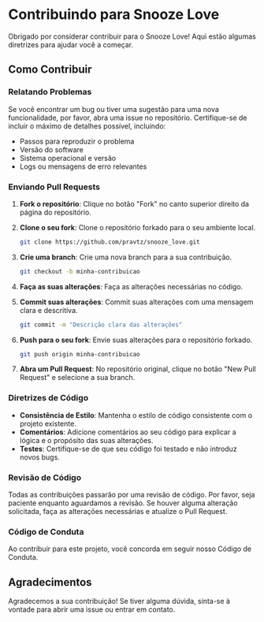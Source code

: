 # Contribuindo para Snooze Love

Obrigado por considerar contribuir para o Snooze Love! Aqui estão algumas diretrizes para ajudar você a começar.

## Como Contribuir

### Relatando Problemas

Se você encontrar um bug ou tiver uma sugestão para uma nova funcionalidade, por favor, abra uma issue no repositório. Certifique-se de incluir o máximo de detalhes possível, incluindo:

- Passos para reproduzir o problema
- Versão do software
- Sistema operacional e versão
- Logs ou mensagens de erro relevantes

### Enviando Pull Requests

1. **Fork o repositório**: Clique no botão "Fork" no canto superior direito da página do repositório.

2. **Clone o seu fork**: Clone o repositório forkado para o seu ambiente local.
    ```bash
    git clone https://github.com/pravtz/snooze_love.git
    ```

3. **Crie uma branch**: Crie uma nova branch para a sua contribuição.
    ```bash
    git checkout -b minha-contribuicao
    ```

4. **Faça as suas alterações**: Faça as alterações necessárias no código.

5. **Commit suas alterações**: Commit suas alterações com uma mensagem clara e descritiva.
    ```bash
    git commit -m "Descrição clara das alterações"
    ```

6. **Push para o seu fork**: Envie suas alterações para o repositório forkado.
    ```bash
    git push origin minha-contribuicao
    ```

7. **Abra um Pull Request**: No repositório original, clique no botão "New Pull Request" e selecione a sua branch.

### Diretrizes de Código

- **Consistência de Estilo**: Mantenha o estilo de código consistente com o projeto existente.
- **Comentários**: Adicione comentários ao seu código para explicar a lógica e o propósito das suas alterações.
- **Testes**: Certifique-se de que seu código foi testado e não introduz novos bugs.

### Revisão de Código

Todas as contribuições passarão por uma revisão de código. Por favor, seja paciente enquanto aguardamos a revisão. Se houver alguma alteração solicitada, faça as alterações necessárias e atualize o Pull Request.

### Código de Conduta

Ao contribuir para este projeto, você concorda em seguir nosso Código de Conduta.

## Agradecimentos

Agradecemos a sua contribuição! Se tiver alguma dúvida, sinta-se à vontade para abrir uma issue ou entrar em contato.
